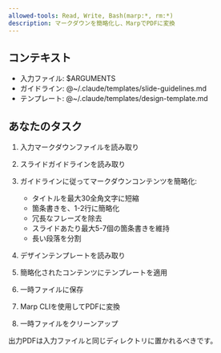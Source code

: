 ```yaml
---
allowed-tools: Read, Write, Bash(marp:*, rm:*)
description: マークダウンを簡略化し、MarpでPDFに変換
---
```


## コンテキスト

- 入力ファイル: $ARGUMENTS
- ガイドライン: @~/.claude/templates/slide-guidelines.md
- テンプレート: @~/.claude/templates/design-template.md

## あなたのタスク

1. 入力マークダウンファイルを読み取り
2. スライドガイドラインを読み取り
3. ガイドラインに従ってマークダウンコンテンツを簡略化:

   - タイトルを最大30全角文字に短縮
   - 箇条書きを、1-2行に簡略化
   - 冗長なフレーズを除去
   - スライドあたり最大5-7個の箇条書きを維持
   - 長い段落を分割

4. デザインテンプレートを読み取り
5. 簡略化されたコンテンツにテンプレートを適用
6. 一時ファイルに保存
7. Marp CLIを使用してPDFに変換
8. 一時ファイルをクリーンアップ

出力PDFは入力ファイルと同じディレクトリに置かれるべきです。
